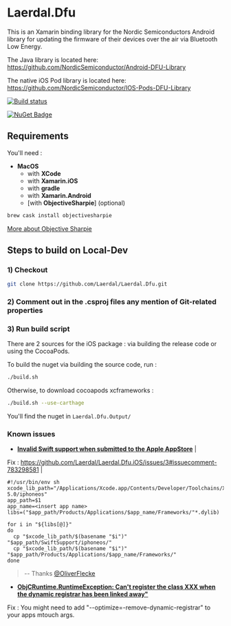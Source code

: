 # Laerdal.Dfu

This is an Xamarin binding library for the Nordic Semiconductors Android library for updating the firmware of their devices over the air via Bluetooth Low Energy.

The Java library is located here: https://github.com/NordicSemiconductor/Android-DFU-Library

The native iOS Pod library is located here: https://github.com/NordicSemiconductor/IOS-Pods-DFU-Library

[![Build status](https://dev.azure.com/LaerdalMedical/Laerdal%20Nuget%20Platform/_apis/build/status/MAN-Laerdal.Dfu)](https://dev.azure.com/LaerdalMedical/Laerdal%20Nuget%20Platform/_build/latest?definitionId=121)

[![NuGet Badge](https://buildstats.info/nuget/Laerdal.Dfu?includePreReleases=true)](https://www.nuget.org/packages/Laerdal.Dfu/)

## Requirements

You'll need :

- **MacOS**
  - with **XCode**
  - with **Xamarin.iOS**
  - with **gradle**
  - with **Xamarin.Android**
  - [with **ObjectiveSharpie**] (optional)

```bash
brew cask install objectivesharpie
```

[More about Objective Sharpie](https://docs.microsoft.com/en-us/xamarin/cross-platform/macios/binding/objective-sharpie/get-started)

## Steps to build on Local-Dev

### 1) Checkout

```bash
git clone https://github.com/Laerdal/Laerdal.Dfu.git
```

### 2) Comment out in the .csproj files any mention of Git-related properties

### 3) Run build script

There are 2 sources for the iOS package : via building the release code or using the CocoaPods.

To build the nuget via building the source code, run :

```bash
./build.sh
```

Otherwise, to download cocoapods xcframeworks :

```bash
./build.sh --use-carthage
```

You'll find the nuget in `Laerdal.Dfu.Output/`

### Known issues

- [**Invalid Swift support when submitted to the Apple AppStore**](https://github.com/Laerdal/Laerdal.Dfu.iOS/issues/3) |

Fix : https://github.com/Laerdal/Laerdal.Dfu.iOS/issues/3#issuecomment-783298581 | 

```shell
#!/usr/bin/env sh
xcode_lib_path="/Applications/Xcode.app/Contents/Developer/Toolchains/XcodeDefault.xctoolchain/usr/lib/swift-5.0/iphoneos"
app_path=$1
app_name=<insert app name>
libs=("$app_path/Products/Applications/$app_name/Frameworks/"*.dylib)

for i in "${libs[@]}"
do
  cp "$xcode_lib_path/$(basename "$i")" "$app_path/SwiftSupport/iphoneos/"
  cp "$xcode_lib_path/$(basename "$i")" "$app_path/Products/Applications/$app_name/Frameworks/"
done
```

> -- Thanks [@OliverFlecke](https://github.com/OliverFlecke)

- [**ObjCRuntime.RuntimeException: Can't register the class XXX when the dynamic registrar has been linked away"**](https://github.com/Laerdal/Laerdal.Dfu.iOS/issues/1)

Fix : You might need to add "--optimize=-remove-dynamic-registrar" to your apps mtouch args.

